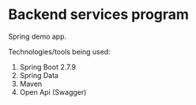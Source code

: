 # Backend services program
Spring demo app.

Technologies/tools being used:
1. Spring Boot 2.7.9
2. Spring Data
3. Maven
4. Open Api (Swagger)

